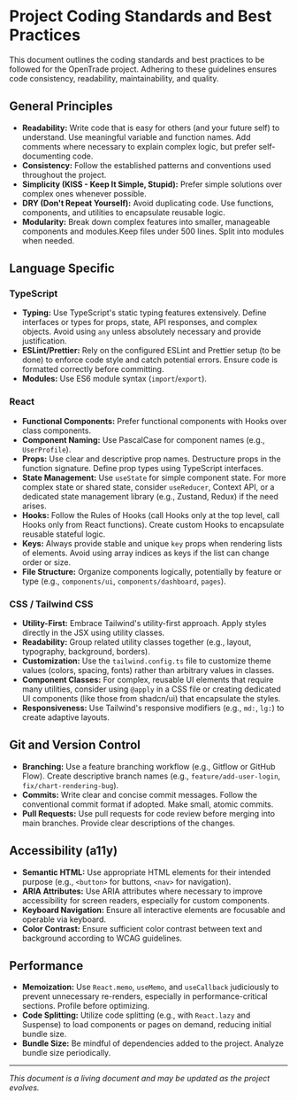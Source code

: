 # Project Coding Standards and Best Practices

This document outlines the coding standards and best practices to be followed for the OpenTrade project. Adhering to these guidelines ensures code consistency, readability, maintainability, and quality.

## General Principles

*   **Readability:** Write code that is easy for others (and your future self) to understand. Use meaningful variable and function names. Add comments where necessary to explain complex logic, but prefer self-documenting code.
*   **Consistency:** Follow the established patterns and conventions used throughout the project.
*   **Simplicity (KISS - Keep It Simple, Stupid):** Prefer simple solutions over complex ones whenever possible.
*   **DRY (Don't Repeat Yourself):** Avoid duplicating code. Use functions, components, and utilities to encapsulate reusable logic.
*   **Modularity:** Break down complex features into smaller, manageable components and modules.Keep files under 500 lines. Split into modules when needed.

## Language Specific

### TypeScript

*   **Typing:** Use TypeScript's static typing features extensively. Define interfaces or types for props, state, API responses, and complex objects. Avoid using `any` unless absolutely necessary and provide justification.
*   **ESLint/Prettier:** Rely on the configured ESLint and Prettier setup (to be done) to enforce code style and catch potential errors. Ensure code is formatted correctly before committing.
*   **Modules:** Use ES6 module syntax (`import`/`export`).

### React

*   **Functional Components:** Prefer functional components with Hooks over class components.
*   **Component Naming:** Use PascalCase for component names (e.g., `UserProfile`).
*   **Props:** Use clear and descriptive prop names. Destructure props in the function signature. Define prop types using TypeScript interfaces.
*   **State Management:** Use `useState` for simple component state. For more complex state or shared state, consider `useReducer`, Context API, or a dedicated state management library (e.g., Zustand, Redux) if the need arises.
*   **Hooks:** Follow the Rules of Hooks (call Hooks only at the top level, call Hooks only from React functions). Create custom Hooks to encapsulate reusable stateful logic.
*   **Keys:** Always provide stable and unique `key` props when rendering lists of elements. Avoid using array indices as keys if the list can change order or size.
*   **File Structure:** Organize components logically, potentially by feature or type (e.g., `components/ui`, `components/dashboard`, `pages`).

### CSS / Tailwind CSS

*   **Utility-First:** Embrace Tailwind's utility-first approach. Apply styles directly in the JSX using utility classes.
*   **Readability:** Group related utility classes together (e.g., layout, typography, background, borders).
*   **Customization:** Use the `tailwind.config.ts` file to customize theme values (colors, spacing, fonts) rather than arbitrary values in classes.
*   **Component Classes:** For complex, reusable UI elements that require many utilities, consider using `@apply` in a CSS file or creating dedicated UI components (like those from shadcn/ui) that encapsulate the styles.
*   **Responsiveness:** Use Tailwind's responsive modifiers (e.g., `md:`, `lg:`) to create adaptive layouts.

## Git and Version Control

*   **Branching:** Use a feature branching workflow (e.g., Gitflow or GitHub Flow). Create descriptive branch names (e.g., `feature/add-user-login`, `fix/chart-rendering-bug`).
*   **Commits:** Write clear and concise commit messages. Follow the conventional commit format if adopted. Make small, atomic commits.
*   **Pull Requests:** Use pull requests for code review before merging into main branches. Provide clear descriptions of the changes.

## Accessibility (a11y)

*   **Semantic HTML:** Use appropriate HTML elements for their intended purpose (e.g., `<button>` for buttons, `<nav>` for navigation).
*   **ARIA Attributes:** Use ARIA attributes where necessary to improve accessibility for screen readers, especially for custom components.
*   **Keyboard Navigation:** Ensure all interactive elements are focusable and operable via keyboard.
*   **Color Contrast:** Ensure sufficient color contrast between text and background according to WCAG guidelines.

## Performance

*   **Memoization:** Use `React.memo`, `useMemo`, and `useCallback` judiciously to prevent unnecessary re-renders, especially in performance-critical sections. Profile before optimizing.
*   **Code Splitting:** Utilize code splitting (e.g., with `React.lazy` and Suspense) to load components or pages on demand, reducing initial bundle size.
*   **Bundle Size:** Be mindful of dependencies added to the project. Analyze bundle size periodically.

---
*This document is a living document and may be updated as the project evolves.*
